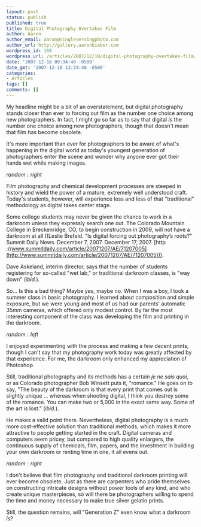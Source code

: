 ```yaml
---
layout: post
status: publish
published: true
title: Digital Photography Overtakes Film
author: Aaron
author_email: aaron@singleservingphoto.com
author_url: http://gallery.aaronbieber.com
wordpress_id: 160
wordpress_url: /articles/2007/12/18/digital-photography-overtakes-film/
date: '2007-12-18 09:34:40 -0500'
date_gmt: '2007-12-18 13:34:40 -0500'
categories:
- Articles
tags: []
comments: []
---
```

My headline might be a bit of an overstatement, but digital photography
stands closer than ever to forcing out film as the number one choice
among new photographers. In fact, I might go so far as to say that
digital _is_ the number one choice among new photographers, though
that doesn't mean that film has become obsolete.

It's more important than ever for photographers to be aware of what's
happening in the digital world as today's youngest generation of
photographers enter the scene and wonder why anyone ever got their hands
wet while making images.<span id="more"></span><span
id="more-160"></span>

$random:right$

Film photography and chemical development processes are steeped in
history and wield the power of a mature, extremely well understood
craft. Today's students, however, will experience less and less of that
"traditional" methodology as digital takes center stage.

Some college students may never be given the chance to work in a
darkroom unless they expressly search one out. The Colorado Mountain
College in Breckenridge, CO, to begin construction in 2009, will not
have a darkroom at all ((Leslie Brefeld. "Is digital forcing out
photography’s roots?" Summit Daily News. December 7, 2007. December 17,
2007.
[http
://www.summitdaily.com/article/20071207/AE/71207005](http://www.summitdaily.com/article/20071207/AE/71207005))).

Dave Askeland, interim director, says that the number of students
registering for so-called "wet lab," or traditional darkroom classes, is
"way down" (_ibid._).

So... Is this a bad thing? Maybe yes, maybe no. When I was a boy, I took
a summer class in basic photography. I learned about composition and
simple exposure, but we were young and most of us had our parents'
automatic 35mm cameras, which offered only modest control. By far the
most interesting component of the class was developing the film and
printing in the darkroom.

$random:left$

I enjoyed experimenting with the process and making a few decent prints,
though I can't say that my photography work today was greatly affected
by that experience. For me, the darkroom only enhanced my appreciation
of Photoshop.

Still, traditional photography and its methods has a certain _je ne
sais quoi_, or as Colorado photographer Bob Winsett puts it, "romance."
He goes on to say, "The beauty of the darkroom is that every print that
comes out is slightly unique ... whereas when shooting digital, I think
you destroy some of the romance. You can make two or 5,000 in the exact
same way. Some of the art is lost.” (_ibid._).

He makes a valid point there. Nevertheless, digital photography is a
much more cost-effective solution than traditional methods, which makes
it more attractive to people getting started in the craft. Digital
cameras and computers seem pricey, but compared to high quality
enlargers, the continuous supply of chemicals, film, papers, and the
investment in building your own darkroom or renting time in one, it all
evens out.

$random:right$

I don't believe that film photography and traditional darkroom printing
will ever become obsolete. Just as there are carpenters who pride
themselves on constructing intricate designs without power tools of any
kind, and who create unique masterpieces, so will there be photographers
willing to spend the time and money necessary to make true silver
gelatin prints.

Still, the question remains, will "Generation Z" even know what a
darkroom _is_?
